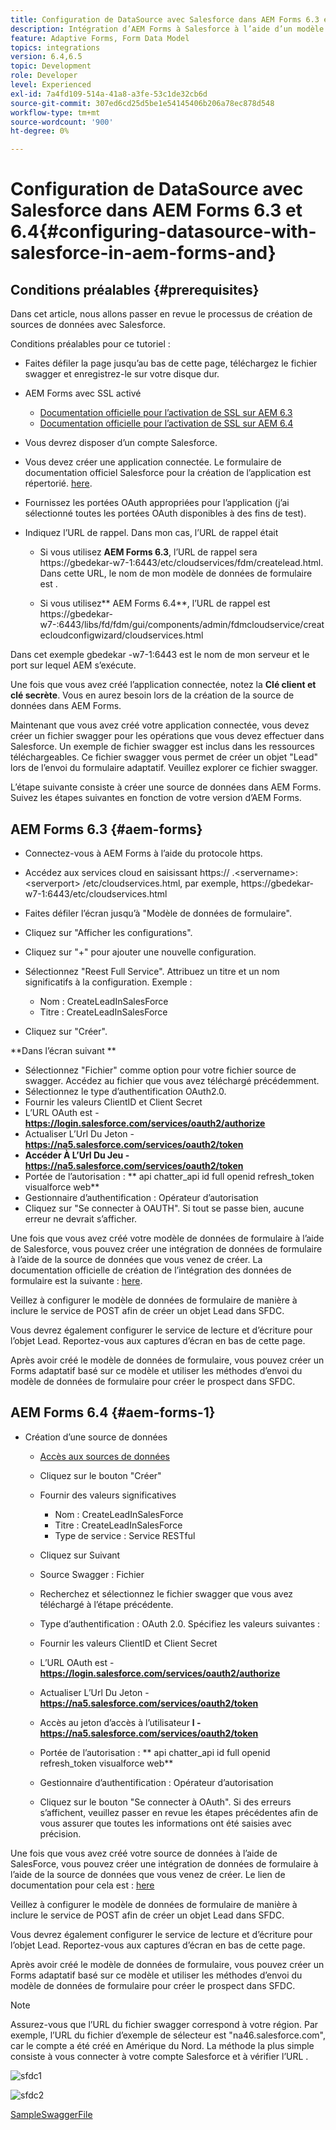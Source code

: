 ```yaml
---
title: Configuration de DataSource avec Salesforce dans AEM Forms 6.3 et 6.4
description: Intégration d’AEM Forms à Salesforce à l’aide d’un modèle de données de formulaire
feature: Adaptive Forms, Form Data Model
topics: integrations
version: 6.4,6.5
topic: Development
role: Developer
level: Experienced
exl-id: 7a4fd109-514a-41a8-a3fe-53c1de32cb6d
source-git-commit: 307ed6cd25d5be1e54145406b206a78ec878d548
workflow-type: tm+mt
source-wordcount: '900'
ht-degree: 0%

---
```


# Configuration de DataSource avec Salesforce dans AEM Forms 6.3 et 6.4{#configuring-datasource-with-salesforce-in-aem-forms-and}

## Conditions préalables {#prerequisites}

Dans cet article, nous allons passer en revue le processus de création de sources de données avec Salesforce.

Conditions préalables pour ce tutoriel :

* Faites défiler la page jusqu’au bas de cette page, téléchargez le fichier swagger et enregistrez-le sur votre disque dur.
* AEM Forms avec SSL activé

   * [Documentation officielle pour l’activation de SSL sur AEM 6.3](https://helpx.adobe.com/experience-manager/6-3/sites/administering/using/ssl-by-default.html)
   * [Documentation officielle pour l’activation de SSL sur AEM 6.4](https://helpx.adobe.com/experience-manager/6-4/sites/administering/using/ssl-by-default.html)

* Vous devrez disposer d’un compte Salesforce.
* Vous devez créer une application connectée. Le formulaire de documentation officiel Salesforce pour la création de l’application est répertorié. [here](https://help.salesforce.com/articleView?id=connected_app_create.htm&amp;type=0).
* Fournissez les portées OAuth appropriées pour l’application (j’ai sélectionné toutes les portées OAuth disponibles à des fins de test).
* Indiquez l’URL de rappel. Dans mon cas, l’URL de rappel était

   * Si vous utilisez **AEM Forms 6.3**, l’URL de rappel sera https://gbedekar-w7-1:6443/etc/cloudservices/fdm/createlead.html. Dans cette URL, le nom de mon modèle de données de formulaire est .

   * Si vous utilisez** AEM Forms 6.4**, l’URL de rappel est https://gbedekar-w7-:6443/libs/fd/fdm/gui/components/admin/fdmcloudservice/createcloudconfigwizard/cloudservices.html

Dans cet exemple gbedekar -w7-1:6443 est le nom de mon serveur et le port sur lequel AEM s’exécute.

Une fois que vous avez créé l’application connectée, notez la **Clé client et clé secrète**. Vous en aurez besoin lors de la création de la source de données dans AEM Forms.

Maintenant que vous avez créé votre application connectée, vous devez créer un fichier swagger pour les opérations que vous devez effectuer dans Salesforce. Un exemple de fichier swagger est inclus dans les ressources téléchargeables. Ce fichier swagger vous permet de créer un objet &quot;Lead&quot; lors de l’envoi du formulaire adaptatif. Veuillez explorer ce fichier swagger.

L’étape suivante consiste à créer une source de données dans AEM Forms. Suivez les étapes suivantes en fonction de votre version d’AEM Forms.

## AEM Forms 6.3 {#aem-forms}

* Connectez-vous à AEM Forms à l’aide du protocole https.
* Accédez aux services cloud en saisissant https:// .&lt;servername>:&lt;serverport> /etc/cloudservices.html, par exemple, https://gbedekar-w7-1:6443/etc/cloudservices.html
* Faites défiler l’écran jusqu’à &quot;Modèle de données de formulaire&quot;.
* Cliquez sur &quot;Afficher les configurations&quot;.
* Cliquez sur &quot;+&quot; pour ajouter une nouvelle configuration.
* Sélectionnez &quot;Reest Full Service&quot;. Attribuez un titre et un nom significatifs à la configuration. Exemple :

   * Nom : CreateLeadInSalesForce
   * Titre : CreateLeadInSalesForce

* Cliquez sur &quot;Créer&quot;.

**Dans l’écran suivant **

* Sélectionnez &quot;Fichier&quot; comme option pour votre fichier source de swagger. Accédez au fichier que vous avez téléchargé précédemment.
* Sélectionnez le type d’authentification OAuth2.0.
* Fournir les valeurs ClientID et Client Secret
* L’URL OAuth est - **https://login.salesforce.com/services/oauth2/authorize**
* Actualiser L’Url Du Jeton - **https://na5.salesforce.com/services/oauth2/token**
* **Accéder À L’Url Du Jeu - https://na5.salesforce.com/services/oauth2/token**
* Portée de l’autorisation : ** api chatter_api id full openid refresh_token visualforce web**
* Gestionnaire d’authentification : Opérateur d’autorisation
* Cliquez sur &quot;Se connecter à OAUTH&quot;. Si tout se passe bien, aucune erreur ne devrait s’afficher.

Une fois que vous avez créé votre modèle de données de formulaire à l’aide de Salesforce, vous pouvez créer une intégration de données de formulaire à l’aide de la source de données que vous venez de créer. La documentation officielle de création de l’intégration des données de formulaire est la suivante : [here](https://helpx.adobe.com/aem-forms/6-3/data-integration.html).

Veillez à configurer le modèle de données de formulaire de manière à inclure le service de POST afin de créer un objet Lead dans SFDC.

Vous devrez également configurer le service de lecture et d’écriture pour l’objet Lead. Reportez-vous aux captures d’écran en bas de cette page.

Après avoir créé le modèle de données de formulaire, vous pouvez créer un Forms adaptatif basé sur ce modèle et utiliser les méthodes d’envoi du modèle de données de formulaire pour créer le prospect dans SFDC.

## AEM Forms 6.4 {#aem-forms-1}

* Création d’une source de données

   * [Accès aux sources de données](http://localhost:4502/libs/fd/fdm/gui/components/admin/fdmcloudservice/fdm.html/conf/global)

   * Cliquez sur le bouton &quot;Créer&quot;
   * Fournir des valeurs significatives

      * Nom : CreateLeadInSalesForce
      * Titre : CreateLeadInSalesForce
      * Type de service : Service RESTful
   * Cliquez sur Suivant
   * Source Swagger : Fichier
   * Recherchez et sélectionnez le fichier swagger que vous avez téléchargé à l’étape précédente.
   * Type d’authentification : OAuth 2.0. Spécifiez les valeurs suivantes :
   * Fournir les valeurs ClientID et Client Secret
   * L’URL OAuth est - **https://login.salesforce.com/services/oauth2/authorize**
   * Actualiser L’Url Du Jeton - **https://na5.salesforce.com/services/oauth2/token**
   * Accès au jeton d’accès à l’utilisateur **l - https://na5.salesforce.com/services/oauth2/token**
   * Portée de l’autorisation : ** api chatter_api id full openid refresh_token visualforce web**
   * Gestionnaire d’authentification : Opérateur d’autorisation
   * Cliquez sur le bouton &quot;Se connecter à OAuth&quot;. Si des erreurs s’affichent, veuillez passer en revue les étapes précédentes afin de vous assurer que toutes les informations ont été saisies avec précision.


Une fois que vous avez créé votre source de données à l’aide de SalesForce, vous pouvez créer une intégration de données de formulaire à l’aide de la source de données que vous venez de créer. Le lien de documentation pour cela est : [here](https://helpx.adobe.com/experience-manager/6-4/forms/using/create-form-data-models.html)

Veillez à configurer le modèle de données de formulaire de manière à inclure le service de POST afin de créer un objet Lead dans SFDC.

Vous devrez également configurer le service de lecture et d’écriture pour l’objet Lead. Reportez-vous aux captures d’écran en bas de cette page.

Après avoir créé le modèle de données de formulaire, vous pouvez créer un Forms adaptatif basé sur ce modèle et utiliser les méthodes d’envoi du modèle de données de formulaire pour créer le prospect dans SFDC.

>[!NOTE]
>
>Assurez-vous que l’URL du fichier swagger correspond à votre région. Par exemple, l’URL du fichier d’exemple de sélecteur est &quot;na46.salesforce.com&quot;, car le compte a été créé en Amérique du Nord. La méthode la plus simple consiste à vous connecter à votre compte Salesforce et à vérifier l’URL .

![sfdc1](assets/sfdc1.gif)

![sfdc2](assets/sfdc2.png)

[SampleSwaggerFile](assets/swagger-sales-force-lead.json)
